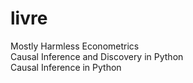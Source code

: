 # livre

Mostly Harmless Econometrics   
Causal Inference and Discovery in Python   
Causal Inference in Python  
